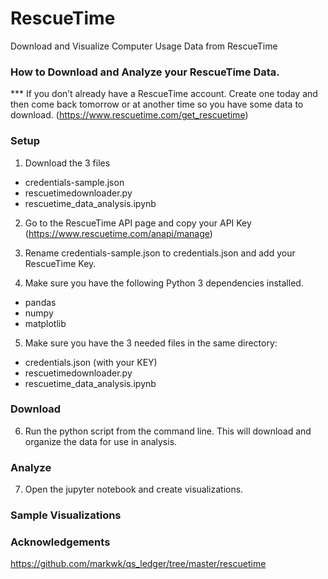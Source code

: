 

# RescueTime

Download and Visualize Computer Usage Data from RescueTime

### How to Download and Analyze your RescueTime Data.

*** If you don’t already have a RescueTime account. Create one today and then come back tomorrow or at another time so you have some data to download. (https://www.rescuetime.com/get_rescuetime)

### Setup

1. Download the 3 files
  - credentials-sample.json 
  - rescuetimedownloader.py
  - rescuetime_data_analysis.ipynb

2. Go to the RescueTime API page and copy your API Key (https://www.rescuetime.com/anapi/manage)

3. Rename credentials-sample.json to credentials.json and add your RescueTime Key.

4. Make sure you have the following Python 3 dependencies installed.
  - pandas
  - numpy
  - matplotlib

5. Make sure you have the 3 needed files in the same directory:
  - credentials.json (with your KEY)
  - rescuetimedownloader.py
  - rescuetime_data_analysis.ipynb

### Download 

6. Run the python script from the command line. This will download and organize the data for use in analysis.

### Analyze

7. Open the jupyter notebook and create visualizations.

### Sample Visualizations








### Acknowledgements

https://github.com/markwk/qs_ledger/tree/master/rescuetime


